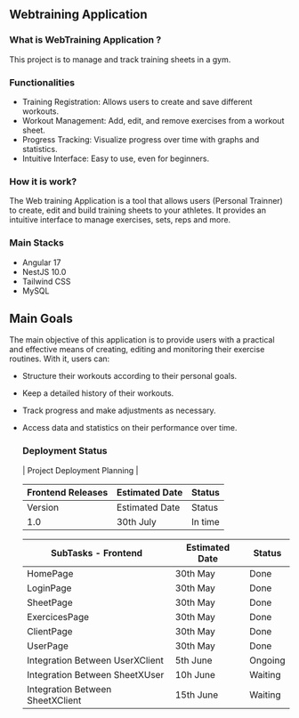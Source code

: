 ## Webtraining Application

### What is WebTraining Application ?

This project is to manage and track training sheets in a gym.

### Functionalities

- Training Registration: Allows users to create and save different workouts.
- Workout Management: Add, edit, and remove exercises from a workout sheet.
- Progress Tracking: Visualize progress over time with graphs and statistics.
- Intuitive Interface: Easy to use, even for beginners.

### How it is work?

The Web training  Application is a tool that allows users (Personal Trainner) to create, edit and build training sheets to your athletes. It provides an intuitive interface to manage exercises, sets, reps and more.

### Main Stacks

- Angular 17
- NestJS 10.0
- Tailwind CSS
- MySQL


## Main Goals

The main objective of this application is to provide users with a practical and effective means of creating, editing and monitoring their exercise routines. With it, users can:

- Structure their workouts according to their personal goals.
- Keep a detailed history of their workouts.
- Track progress and make adjustments as necessary.
- Access data and statistics on their performance over time.


  ### Deployment Status

   
  | Project Deployment Planning |

  | Frontend Releases | Estimated Date | Status |
  | --- | --- | --- |
  | Version | Estimated Date | Status |
  | 1.0 | 30th July | In time |
   
  | SubTasks - Frontend | Estimated Date | Status |
  | --- |----------------| --- |
  | HomePage  | 30th May       | Done |
  | LoginPage | 30th May      | Done |
  | SheetPage | 30th May      | Done |
  | ExercicesPage | 30th May      | Done |
  | ClientPage | 30th May      | Done |
  | UserPage   | 30th May      | Done |
  | Integration Between UserXClient  | 5th June       | Ongoing |
  | Integration Between SheetXUser   | 10h June       | Waiting |
  | Integration Between SheetXClient | 15th June      | Waiting |
  
